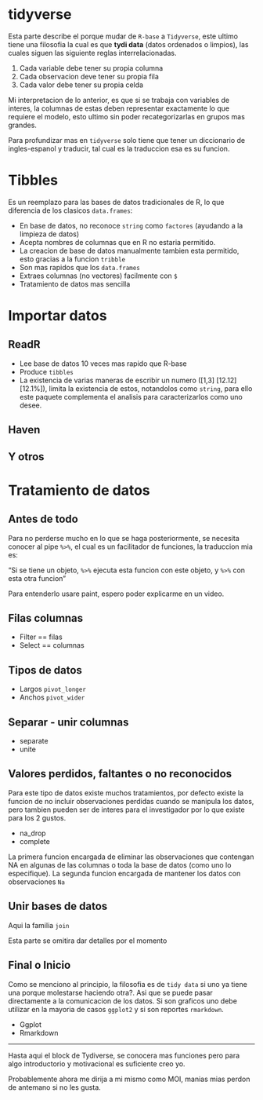 tidyverse
================

Esta parte describe el porque mudar de `R-base` a `Tidyverse`, este
ultimo tiene una filosofia la cual es que **tydi data** (datos ordenados
o limpios), las cuales siguen las siguiente reglas interrelacionadas.

1.  Cada variable debe tener su propia columna
2.  Cada observacion deve tener su propia fila
3.  Cada valor debe tener su propia celda

Mi interpretacion de lo anterior, es que si se trabaja con variables de
interes, la columnas de estas deben representar exactamente lo que
requiere el modelo, esto ultimo sin poder recategorizarlas en grupos mas
grandes.

Para profundizar mas en `tidyverse` solo tiene que tener un diccionario
de ingles-espanol y traducir, tal cual es la traduccion esa es su
funcion.

Tibbles
=======

Es un reemplazo para las bases de datos tradicionales de R, lo que
diferencia de los clasicos `data.frames`:

-   En base de datos, no reconoce `string` como `factores` (ayudando a
    la limpieza de datos)
-   Acepta nombres de columnas que en R no estaria permitido.
-   La creacion de base de datos manualmente tambien esta permitido,
    esto gracias a la funcion `tribble`
-   Son mas rapidos que los `data.frames`
-   Extraes columnas (no vectores) facilmente con `$`
-   Tratamiento de datos mas sencilla

Importar datos
==============

ReadR
-----

-   Lee base de datos 10 veces mas rapido que R-base
-   Produce `tibbles`
-   La existencia de varias maneras de escribir un numero (\[1,3\]
    \[12.12\] \[12.1%\]), limita la existencia de estos, notandolos como
    `string`, para ello este paquete complementa el analisis para
    caracterizarlos como uno desee.

Haven
-----

Y otros
-------

Tratamiento de datos
====================

Antes de todo
-------------

Para no perderse mucho en lo que se haga posteriormente, se necesita
conocer al pipe `%>%`, el cual es un facilitador de funciones, la
traduccion mia es:

“Si se tiene un objeto, `%>%` ejecuta esta funcion con este objeto, y
`%>%` con esta otra funcion”

Para entenderlo usare paint, espero poder explicarme en un video.

Filas columnas
--------------

-   Filter == filas
-   Select == columnas

Tipos de datos
--------------

-   Largos `pivot_longer`
-   Anchos `pivot_wider`

Separar - unir columnas
-----------------------

-   separate
-   unite

Valores perdidos, faltantes o no reconocidos
--------------------------------------------

Para este tipo de datos existe muchos tratamientos, por defecto existe
la funcion de no incluir observaciones perdidas cuando se manipula los
datos, pero tambien pueden ser de interes para el investigador por lo
que existe para los 2 gustos.

-   na\_drop
-   complete

La primera funcion encargada de eliminar las observaciones que contengan
NA en algunas de las columnas o toda la base de datos (como uno lo
especifique). La segunda funcion encargada de mantener los datos con
observaciones `Na`

Unir bases de datos
-------------------

Aqui la familia `join`

Esta parte se omitira dar detalles por el momento

Final o Inicio
--------------

Como se menciono al principio, la filosofia es de `tidy data` si uno ya
tiene una porque molestarse haciendo otra?. Asi que se puede pasar
directamente a la comunicacion de los datos. Si son graficos uno debe
utilizar en la mayoria de casos `ggplot2` y si son reportes `rmarkdown`.

-   Ggplot
-   Rmarkdown

------------------------------------------------------------------------

Hasta aqui el block de Tydiverse, se conocera mas funciones pero para
algo introductorio y motivacional es suficiente creo yo.

Probablemente ahora me dirija a mi mismo como MOI, manias mias perdon de
antemano si no les gusta.
